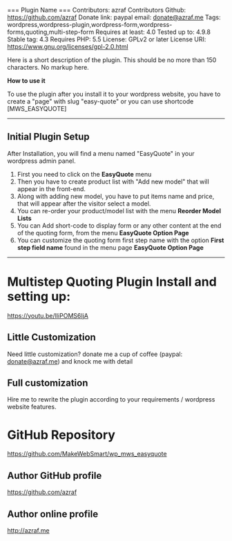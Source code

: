 === Plugin Name ===
Contributors: azraf 
Contributors Github: https://github.com/azraf
Donate link: paypal email: donate@azraf.me
Tags: wordpress,wordpress-plugin,wordpress-form,wordpress-forms,quoting,multi-step-form
Requires at least: 4.0
Tested up to: 4.9.8
Stable tag: 4.3
Requires PHP: 5.5
License: GPLv2 or later
License URI: https://www.gnu.org/licenses/gpl-2.0.html

Here is a short description of the plugin.  This should be no more than 150 characters.  No markup here.


**How to use it**

To use the plugin after you install it to your wordpress website, you have to create a "page" with slug "easy-quote" or you can use shortcode [MWS_EASYQUOTE] 

---

## Initial Plugin Setup

After Installation, you will find a menu named "EasyQuote" in your wordpress admin panel.

1. First you need to click on the **EasyQuote** menu 
2. Then you have to create product list with "Add new model" that will appear in the front-end.
3. Along with adding new model, you have to put items name and price, that will appear after the visitor select a model.
4. You can re-order your product/model list with the menu **Reorder Model Lists** 
5. You can Add short-code to display form or any other content at the end of the quoting form, from the menu **EasyQuote Option Page**
6. You can customize the quoting form first step name with the option **First step field name** found in the menu page **EasyQuote Option Page**


---


# Multistep Quoting Plugin Install and setting up:
https://youtu.be/lIiPOMS6IjA


## Little Customization
Need little customization? donate me a cup of coffee (paypal: donate@azraf.me) and knock me with detail

## Full customization
Hire me to rewrite the plugin according to your requirements / wordpress website features.


# GitHub Repository
https://github.com/MakeWebSmart/wp_mws_easyquote


## Author GitHub profile
https://github.com/azraf


## Author online profile
http://azraf.me
